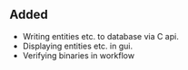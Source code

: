 ## Added
- Writing entities etc. to database via C api.
- Displaying entities etc. in gui.
- Verifying binaries in workflow